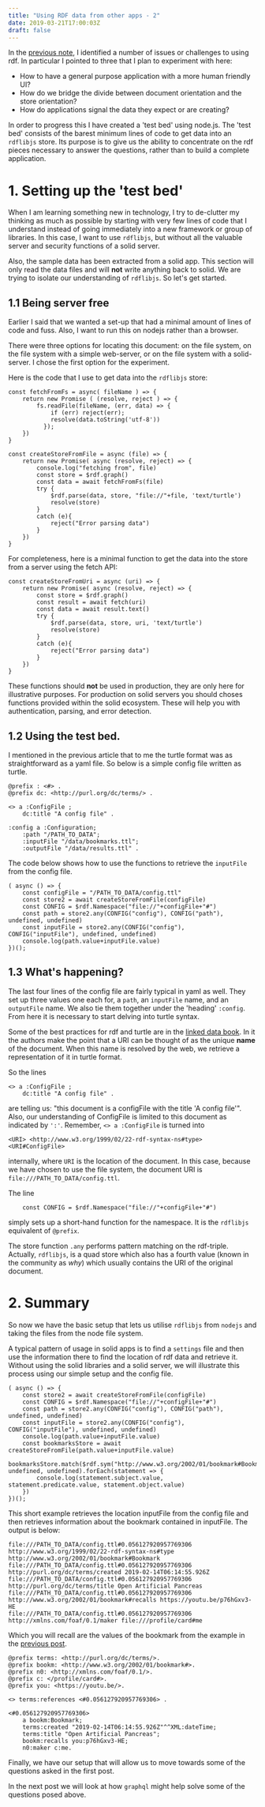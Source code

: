 ```yaml
---
title: "Using RDF data from other apps - 2"
date: 2019-03-21T17:00:03Z
draft: false
---
```

In the [previous note](../using-rdf-data-1), I identified a number of issues or challenges to using rdf.  In particular I pointed to three that I plan to experiment with here:

- How to have a general purpose application with a more human friendly UI?
- How do we bridge the divide between document orientation and the store orientation?
- How do applications signal the data they expect or are creating?

In order to progress this I have created a 'test bed' using node.js.  The 'test bed' consists of the barest minimum lines of code to get data into an `rdflibjs` store.  Its purpose is to give us the ability to concentrate on the rdf pieces necessary to answer the questions, rather than to build a complete application.

# 1. Setting up the 'test bed'

When I am learning something new in technology, I try to de-clutter my thinking as much as possible by starting with very few lines of code that I understand instead of going immediately into a new framework or group of libraries.  In this case, I want to use `rdflibjs`, but without all the valuable server and security functions of a solid server.  

Also, the sample data has been extracted from a solid app.  This section will only read the data files and will **not** write anything back to solid.  We are trying to isolate our understanding of `rdflibjs`.  So let's get started.

## 1.1 Being server free

Earlier I said that we wanted a set-up that had a minimal amount of lines of code and fuss. Also, I want to run this on nodejs rather than a browser. 

There were three options for locating this document: on the file system, on the file system with a simple web-server, or on the file system with a solid-server.  I chose the first option for the experiment.

Here is the code that I use to get data into the `rdflibjs` store:

```
const fetchFromFs = async( fileName ) => {
    return new Promise ( (resolve, reject ) => {
        fs.readFile(fileName, (err, data) => {
            if (err) reject(err);
            resolve(data.toString('utf-8'))
          });
    })
}

const createStoreFromFile = async (file) => {
    return new Promise( async (resolve, reject) => {
        console.log("fetching from", file)
        const store = $rdf.graph()
        const data = await fetchFromFs(file)
        try {
            $rdf.parse(data, store, "file://"+file, 'text/turtle')
            resolve(store)
        }
        catch (e){
            reject("Error parsing data")
        }
    })
}
```

For completeness, here is a minimal function to get the data into the store from a server using the fetch API:

```
const createStoreFromUri = async (uri) => {
    return new Promise( async (resolve, reject) => {
        const store = $rdf.graph()
        const result = await fetch(uri)
        const data = await result.text()
        try {
            $rdf.parse(data, store, uri, 'text/turtle')
            resolve(store)
        }
        catch (e){
            reject("Error parsing data")
        }
    })
}
```

These functions should **not** be used in production, they are only here for illustrative purposes.  For production on solid servers you should choses functions provided within the solid ecosystem.  These will help you with authentication, parsing, and error detection.

## 1.2 Using the test bed.

I mentioned in the previous article that to me the turtle format was as straightforward as a yaml file. So below is a simple config file written as turtle.

```
@prefix : <#> .
@prefix dc: <http://purl.org/dc/terms/> .

<> a :ConfigFile ;
    dc:title "A config file" .

:config a :Configuration;
    :path "/PATH_TO_DATA";
    :inputFile "/data/bookmarks.ttl";
    :outputFile "/data/results.ttl" .
```

The code below shows how to use the functions to retrieve the `inputFile` from the config file.

```
( async () => {
    const configFile = "/PATH_TO_DATA/config.ttl"
    const store2 = await createStoreFromFile(configFile)
    const CONFIG = $rdf.Namespace("file://"+configFile+"#")
    const path = store2.any(CONFIG("config"), CONFIG("path"), undefined, undefined)
    const inputFile = store2.any(CONFIG("config"), CONFIG("inputFile"), undefined, undefined)
    console.log(path.value+inputFile.value)
})();

```

## 1.3 What's happening?

The last four lines of the config file are fairly typical in yaml as well.  They set up three values one each for, a `path`, an `inputFile` name, and an `outputFile` name.  We also tie them together under the 'heading' `:config`.  From here it is necessary to start delving into turtle syntax.

Some of the best practices for rdf and turtle are in the [linked data book](http://linkeddatabook.com/editions/1.0/).  In it the authors make the point that a URI can be thought of as the unique **name** of the document.  When this name is resolved by the web, we retrieve a representation of it in turtle format.

So the lines 
```
<> a :ConfigFile ;
    dc:title "A config file" .
```
are telling us: "this document is a configFile with the title 'A config file'".  Also, our understanding of ConfigFile is limited to this document as indicated by `':'`.  Remember, `<> a :ConfigFile` is turned into 
```
<URI> <http://www.w3.org/1999/02/22-rdf-syntax-ns#type> <URI#ConfigFile>
```
internally, where `URI` is the location of the document.  In this case, because we have chosen to use the file system, the document URI is `file:///PATH_TO_DATA/config.ttl`.

The line 
```
    const CONFIG = $rdf.Namespace("file://"+configFile+"#")
```
simply sets up a short-hand function for the namespace.  It is the `rdflibjs` equivalent of `@prefix`.

The store function `.any` performs pattern matching on the rdf-triple.  Actually, `rdflibjs`, is a quad store which also has a fourth value (known in the community as *why*) which usually contains the URI of the original document.

# 2. Summary

So now we have the basic setup that lets us utilise `rdflibjs` from `nodejs` and taking the files from the node file system.

A typical pattern of usage in solid apps is to find a `settings` file and then use the information there to find the location of rdf data and retrieve it.  Without using the solid libraries and a solid server, we will illustrate this process using our simple setup and the config file.

```
( async () => {
    const store2 = await createStoreFromFile(configFile)
    const CONFIG = $rdf.Namespace("file://"+configFile+"#")
    const path = store2.any(CONFIG("config"), CONFIG("path"), undefined, undefined)
    const inputFile = store2.any(CONFIG("config"), CONFIG("inputFile"), undefined, undefined)
    console.log(path.value+inputFile.value)
    const bookmarksStore = await createStoreFromFile(path.value+inputFile.value)
    bookmarksStore.match($rdf.sym("http://www.w3.org/2002/01/bookmark#Bookmark"),undefined, undefined, undefined).forEach(statement => {
        console.log(statement.subject.value, statement.predicate.value, statement.object.value)
    })
})();
```

This short example retrieves the location inputFile from the config file and then retrieves information about the bookmark contained in inputFile.  The output is below:

```
file:///PATH_TO_DATA/config.ttl#0.056127920957769306 http://www.w3.org/1999/02/22-rdf-syntax-ns#type http://www.w3.org/2002/01/bookmark#Bookmark
file:///PATH_TO_DATA/config.ttl#0.056127920957769306 http://purl.org/dc/terms/created 2019-02-14T06:14:55.926Z
file:///PATH_TO_DATA/config.ttl#0.056127920957769306 http://purl.org/dc/terms/title Open Artificial Pancreas
file:///PATH_TO_DATA/config.ttl#0.056127920957769306 http://www.w3.org/2002/01/bookmark#recalls https://youtu.be/p76hGxv3-HE
file:///PATH_TO_DATA/config.ttl#0.056127920957769306 http://xmlns.com/foaf/0.1/maker file:///profile/card#me
```
Which you will recall are the values of the bookmark from the example in the [previous post](../using-rdf-data-1).

```
@prefix terms: <http://purl.org/dc/terms/>.
@prefix bookm: <http://www.w3.org/2002/01/bookmark#>.
@prefix n0: <http://xmlns.com/foaf/0.1/>.
@prefix c: </profile/card#>.
@prefix you: <https://youtu.be/>.

<> terms:references <#0.056127920957769306> .
        
<#0.056127920957769306>
    a bookm:Bookmark;
    terms:created "2019-02-14T06:14:55.926Z"^^XML:dateTime;
    terms:title "Open Artificial Pancreas";
    bookm:recalls you:p76hGxv3-HE;
    n0:maker c:me.
```

Finally, we have our setup that will allow us to move towards some of the questions asked in the first post.

In the next post we will look at how `graphql` might help solve some of the questions posed above.
